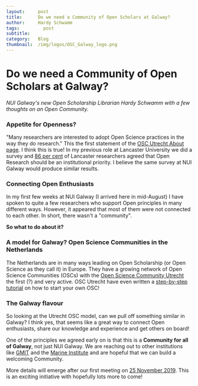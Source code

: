 ```yaml
---
layout:     post
title:      Do we need a Community of Open Scholars at Galway?
author:     Hardy Schwamm
tags: 		  post
subtitle:  	
category:   Blog
thumbnail:  /img/logos/OSC_Galway_logo.png
---
```


# Do we need a Community of Open Scholars at Galway?
*NUI Galway's new Open Scholarship Librarian Hardy Schwamm with a few thoughts on an Open Community.*
### Appetite for Openness?
"Many researchers are interested to adopt Open Science practices in the way they do research."
This the first statement of the [OSC Utrecht About page](https://openscience-utrecht.com/about-us/). I think this is true!
In my previous role at Lancaster University we did a survey and [86 per cent](https://www.slideshare.net/LancUnivLibrary/promoting-a-culture-of-open-research-at-lancaster-university/20?src=clipshare) of Lancaster researchers agreed that Open Research should be an institutional priority. I believe the same survey at NUI Galway would produce similar results.

### Connecting Open Enthusiasts
In my first few weeks at NUI Galway (I arrived here in mid-August) I have spoken to quite a few researchers who support Open principles in many different ways. However, it appeared that most of them were not connected to each other. In short, there wasn't a "community".

**So what to do about it?**

### A model for Galway? Open Science Communities in the Netherlands
The Netherlands are in many ways leading on Open Scholarship (or Open Science as they call it) in Europe. They have a growing network of Open Science Communities (OSCs) with the [Open Science Community Utrecht](https://openscience-utrecht.com/) the first (?) and very active. OSC Utrecht have even written a [step-by-step tutorial](https://openscience-utrecht.com/community-blueprint/) on how to start your own OSC!

### The Galway flavour
So looking at the Utrecht OSC model, can we pull off something similar in Galway? I think yes, that seems like a great way to connect Open enthusiasts, share our knowledge and experience and get others on board!

One of the principles we agreed early on is that this is a **Community for all of Galway**, not just NUI Galway. We are reaching out to other institutions like [GMIT](https://www.gmit.ie/) and the [Marine Institute](https://www.marine.ie/Home/home) and are hopeful that we can build a welcoming Community.

More details will emerge after our first meeting on [25 November 2019](https://open-scholarship-community-galway.github.io/event/2019/11/25/OSCG-Early-Adopters-meeting/). This is an exciting initiative with hopefully lots more to come!